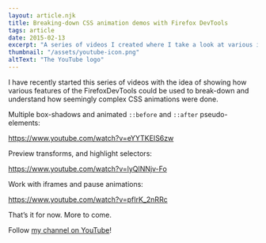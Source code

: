 ```yaml
---
layout: article.njk
title: Breaking-down CSS animation demos with Firefox DevTools
tags: article
date: 2015-02-13
excerpt: "A series of videos I created where I take a look at various interesting CSS demos and break them down using DevTools to learn what they're made of."
thumbnail: "/assets/youtube-icon.png"
altText: "The YouTube logo"
---
```

I have recently started this series of videos with the idea of showing how various features of the FirefoxDevTools could be used to break-down and understand how seemingly complex CSS animations were done.

Multiple box-shadows and animated `::before` and `::after` pseudo-elements:

https://www.youtube.com/watch?v=eYYTKEIS6zw

Preview transforms, and highlight selectors:

https://www.youtube.com/watch?v=lyQINNjv-Fo

Work with iframes and pause animations:

https://www.youtube.com/watch?v=pfIrK_2nRRc

That’s it for now. More to come.

Follow [my channel on YouTube](https://www.youtube.com/c/PatrickBrosset)!